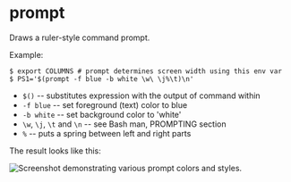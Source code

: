 prompt
======
Draws a ruler-style command prompt.

Example:

```
$ export COLUMNS # prompt determines screen width using this env var
$ PS1='$(prompt -f blue -b white \w\ \j%\t)\n'
```

* `$()` -- substitutes expression with the output of command within
* `-f blue` -- set foreground (text) color to blue
* `-b white` -- set background color to 'white'
* `\w`, `\j`, `\t` and `\n` -- see Bash man, PROMPTING section
* `%` -- puts a spring between left and right parts

The result looks like this:

![Screenshot demonstrating various prompt colors and styles.](https://raw.githubusercontent.com/S010/prompt/master/screenshot.png)
